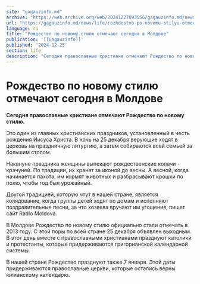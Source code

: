 ```yaml
---
site: "gagauzinfo.md"
archive: "https://web.archive.org/web/20241227093556/gagauzinfo.md/news/life/rozhdestvo-po-novomu-stilyu-otmechayut-segodnya-v-moldove"
url: "https://gagauzinfo.md/news/life/rozhdestvo-po-novomu-stilyu-otmechayut-segodnya-v-moldove"
language: ru
title: "Рождество по новому стилю отмечают сегодня в Молдове"
publication: '[[Gagauzinfo]]'
published: '2024-12-25'
section: life
description: "Сегодня православные христиане отмечают Рождество по новому стилю."
---
```


# Рождество по новому стилю отмечают сегодня в Молдове

**Сегодня православные христиане отмечают Рождество по новому стилю.**

Это один из главных христианских праздников, установленный в честь рождения Иисуса Христа. В ночь на 25 декабря верующие ходят в церковь на праздничную литургию, а затем собираются всей семьей за большим столом.

Накануне праздника женщины выпекают рождественские колачи - крэчуней. По традиции, их хранят за иконой до весны. А весной, когда начинается пахота, им кормят животных и разбрасывают крошки по полю, чтобы год был урожайный.

Другой традицией, которую чтут в нашей стране, является колядование, когда группы детей ходят по домам и исполняют поздравительные песни, за что хозяева вручают им угощения, пишет сайт Radio Moldova.

В Молдове Рождество по новому стилю официально стали отмечать в 2013 году. С этой поры по всей стране 25 декабря объявлен выходным. В этот день вместе с православными христианами празднуют католики и протестанты, которые придерживаются григорианской календарной системы.

В нашей стране Рождество празднуют также 7 января. Этой даты придерживаются православные церкви, которые остались верны юлианскому календарю.